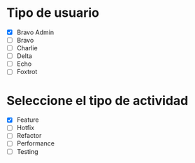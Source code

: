 # Tipo de usuario
- [x] Bravo Admin
- [ ] Bravo 
- [ ] Charlie
- [ ] Delta
- [ ] Echo
- [ ] Foxtrot

# Seleccione el tipo de actividad
- [x] Feature
- [ ] Hotfix
- [ ] Refactor
- [ ] Performance
- [ ] Testing
